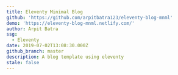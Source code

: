 ```yaml
---
title: Eleventy Minimal Blog
github: 'https://github.com/arpitbatra123/eleventy-blog-mnml'
demo: 'https://eleventy-blog-mnml.netlify.com/'
author: Arpit Batra
ssg:
  - Eleventy
date: 2019-07-02T13:08:30.000Z
github_branch: master
description: A blog template using eleventy
stale: false
---
```

